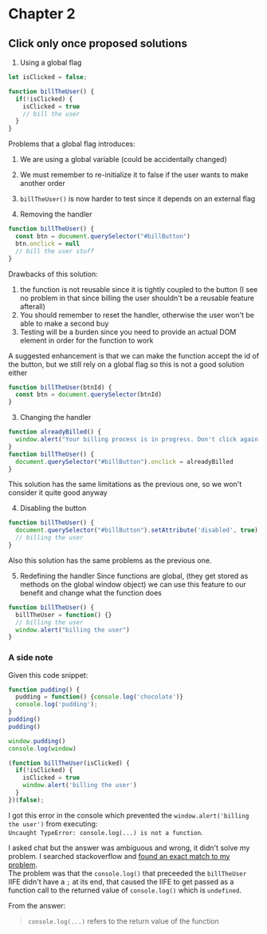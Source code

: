 # Chapter 2 

## Click only once proposed solutions

1. Using a global flag
```js
let isClicked = false;

function billTheUser() {
  if(!isClicked) {
    isClicked = true
    // bill the user
  }
}
```

Problems that a global flag introduces: 
1. We are using a global variable (could be accidentally changed)
2. We must remember to re-initialize it to false if the user wants to make another order
3. `billTheUser()` is now harder to test since it depends on an external flag


2. Removing the handler
```js
function billTheUser() {
  const btn = document.querySelector("#billButton")
  btn.onclick = null
  // bill the user stuff
}
```

Drawbacks of this solution: 
1. the function is not reusable since it is tightly coupled to the button (I see no problem in that since billing the user shouldn't be a reusable feature afterall)
2. You should remember to reset the handler, otherwise the user won't be able to make a second buy
3. Testing will be a burden since you need to provide an actual DOM element in order for the function to work

A suggested enhancement is that we can make the function accept the id of the button, but we still rely on a global flag so this is not a good solution either
```js
function billTheUser(btnId) {
  const btn = document.querySelector(btnId)
}
```

3. Changing the handler
```js
function alreadyBilled() {
  window.alert("Your billing process is in progress. Don't click again please")
}
function billTheUser() {
  document.querySelector("#billButton").onclick = alreadyBilled
}
``` 
This solution has the same limitations as the previous one, so we won't consider it quite good anyway

4. Disabling the button
```js
function billTheUser() {
  document.querySelector("#billButton").setAttribute('disabled', true)
  // billing the user
}
```
Also this solution has the same problems as the previous one.

5. Redefining the handler
Since functions are global, (they get stored as methods on the global window object) we can use this feature to our benefit and change what the function does
```js
function billTheUser() {
  billTheUser = function() {}
  // billing the user
  window.alert("billing the user")
}
```
### A side note
Given this code snippet: 
```js
function pudding() {
  pudding = function() {console.log('chocolate')}
  console.log('pudding');
}
pudding()
pudding()

window.pudding()
console.log(window)

(function billTheUser(isClicked) {
  if(!isClicked) {
    isClicked = true
    window.alert('billing the user')
  }
})(false);
```
I got this error in the console which prevented the `window.alert('billing the user')` from executing:  
`Uncaught TypeError: console.log(...) is not a function`.  

I asked chat but the answer was ambiguous and wrong, it didn't solve my problem. I searched stackoverflow and [found an exact match to my problem](https://stackoverflow.com/questions/31013221/typeerror-console-log-is-not-a-function).  
The problem was that the `console.log()` that preceeded the `billTheUser` IIFE didn't have a `;` at its end, that caused the IIFE to get passed as a function call to the returned value of `console.log()` which is `undefined`.

From the answer: 
> `console.log(...)` refers to the return value of the function